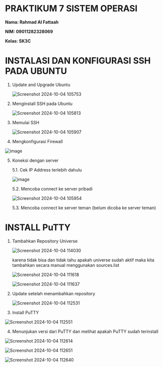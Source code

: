 # PRAKTIKUM 7 SISTEM OPERASI

**Nama: Rahmad Al Fattaah**

**NIM: 09011282328069**

**Kelas: SK3C**

# INSTALASI DAN KONFIGURASI SSH PADA UBUNTU

1. Update and Upgrade Ubuntu

   ![Screenshot 2024-10-04 105753](https://github.com/user-attachments/assets/c578f0a0-fa36-4043-9dc7-7f55f3e60810)

2. Menginstall SSH pada Ubuntu

   ![Screenshot 2024-10-04 105813](https://github.com/user-attachments/assets/4d6caaba-e987-45fc-b1fb-cb7a6d3e9424)

3. Memulai SSH

   ![Screenshot 2024-10-04 105907](https://github.com/user-attachments/assets/cc753b63-1204-4d35-b4f9-48c3cc6ebab5)

4. Mengkonfigurasi Firewall

 ![image](https://github.com/user-attachments/assets/734b7466-6665-4256-9a8a-9d38116a7eb0)

5. Koneksi dengan server

   5.1. Cek IP Address terlebih dahulu

   ![image](https://github.com/user-attachments/assets/29343a04-e8f4-4c35-8dde-b15fa7ea1d78)

   5.2. Mencoba connect ke server pribadi

   ![Screenshot 2024-10-04 105954](https://github.com/user-attachments/assets/ee4fc5f0-2b28-4955-ab76-4c6d07223398)

   5.3. Mencoba connect ke server teman (belum dicoba ke server teman)

# INSTALL PuTTY

1. Tambahkan Repository Universe

   ![Screenshot 2024-10-04 114030](https://github.com/user-attachments/assets/aed8d8ae-7bf8-4746-988d-6f0299833614)

   karena tidak bisa dan tidak tahu apakah universe sudah aktif maka kita tambahkan secara manual menggunakan sources.list

   ![Screenshot 2024-10-04 111618](https://github.com/user-attachments/assets/50e7e4ce-4c6e-45c8-b938-b5be7e68fe60)

   ![Screenshot 2024-10-04 111637](https://github.com/user-attachments/assets/913b43c8-b1ee-46cb-a5c2-f01ae3f049f1)

2. Update setelah menambahkan repository

   ![Screenshot 2024-10-04 112531](https://github.com/user-attachments/assets/d0ed526c-dd17-4b85-924d-83924eb01ad1)

3. Install PuTTY

 ![Screenshot 2024-10-04 112551](https://github.com/user-attachments/assets/efbbd262-3c23-4156-8e4a-a0d2daea4959)

4. Menunjukan versi dari PuTTY dan melihat apakah PuTTY sudah terinstall

  ![Screenshot 2024-10-04 112614](https://github.com/user-attachments/assets/b5b54084-490b-4067-a87d-a93ecaff5811)

 ![Screenshot 2024-10-04 112651](https://github.com/user-attachments/assets/5efdf056-80db-4a7c-826c-6e15e8546e1b)

   ![Screenshot 2024-10-04 112640](https://github.com/user-attachments/assets/216d4912-159c-4bdb-b754-32d31c8c91b7)   
